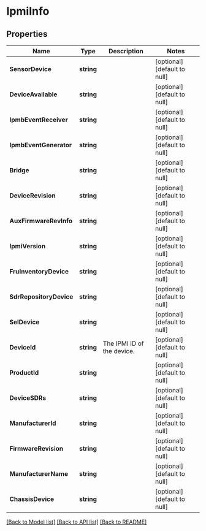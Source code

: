 # IpmiInfo

## Properties
Name | Type | Description | Notes
------------ | ------------- | ------------- | -------------
**SensorDevice** | **string** |  | [optional] [default to null]
**DeviceAvailable** | **string** |  | [optional] [default to null]
**IpmbEventReceiver** | **string** |  | [optional] [default to null]
**IpmbEventGenerator** | **string** |  | [optional] [default to null]
**Bridge** | **string** |  | [optional] [default to null]
**DeviceRevision** | **string** |  | [optional] [default to null]
**AuxFirmwareRevInfo** | **string** |  | [optional] [default to null]
**IpmiVersion** | **string** |  | [optional] [default to null]
**FruInventoryDevice** | **string** |  | [optional] [default to null]
**SdrRepositoryDevice** | **string** |  | [optional] [default to null]
**SelDevice** | **string** |  | [optional] [default to null]
**DeviceId** | **string** | The IPMI ID of the device. | [optional] [default to null]
**ProductId** | **string** |  | [optional] [default to null]
**DeviceSDRs** | **string** |  | [optional] [default to null]
**ManufacturerId** | **string** |  | [optional] [default to null]
**FirmwareRevision** | **string** |  | [optional] [default to null]
**ManufacturerName** | **string** |  | [optional] [default to null]
**ChassisDevice** | **string** |  | [optional] [default to null]

[[Back to Model list]](../README.md#documentation-for-models) [[Back to API list]](../README.md#documentation-for-api-endpoints) [[Back to README]](../README.md)


